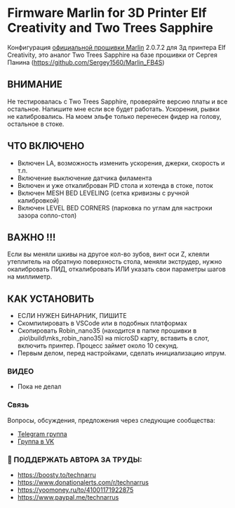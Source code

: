# Firmware Marlin for 3D Printer Elf Creativity and Two Trees Sapphire
Конфигурация <a href="https://github.com/MarlinFirmware/Marlin">официальной прошивки  Marlin</a> 2.0.7.2
для 3д принтера Elf Creativity, это аналог Two Trees Sapphire на базе прошивки от Сергея Панина (https://github.com/Sergey1560/Marlin_FB4S)

## ВНИМАНИЕ
Не тестировалась с Two Trees Sapphire, проверяйте версию платы и все остальное. Напишите мне если все будет работать.
Ускорения, рывки не калибровались. 
На моем эльфе только перенесен фидер на голову, остальное в стоке.

## ЧТО ВКЛЮЧЕНО
* Включен LA, возможность изменить ускорения, джерки, скорость и т.п.
* Включение выключение датчика филамента
* Включен и уже откалиброван PID стола и хотенда в стоке, поток
* Включен MESH BED LEVELING (сетка кривизны с ручной калибровкой)
* Включен LEVEL BED CORNERS (парковка по углам для настроки зазора сопло-стол)

## ВАЖНО !!!
Если вы меняли шкивы на другое кол-во зубов, винт оси Z, клеяли утеплитель на обратную поверхность стола, меняли экструдер, нужно окалибровать ПИД, откалибровать ИЛИ указать свои параметры шагов на миллиметр. 

## КАК УСТАНОВИТЬ
* ЕСЛИ НУЖЕН БИНАРНИК, ПИШИТЕ
* Скомпилировать в VSCode или в подобных платформах
* Скопировать Robin_nano35 (находится в папке прошивки в .pio\build\mks_robin_nano35) на microSD карту, вставить в слот, включить принтер. Процесс займет около 10 секунд. 
* Первым делом, перед настройками, сделать инициализацию ипрум.

### ВИДЕО
* Пока не делал

### Связь
Вопросы, обсуждения, предложения через следующие сообщества:
* [Telegram группа](https://t.me/technarr)
* [Группа в VK](https://vk.com/technarrus)

### 🍵 ПОДДЕРЖАТЬ АВТОРА ЗА ТРУДЫ: 
* https://boosty.to/technarru
* https://www.donationalerts.com/r/technarrus
* https://yoomoney.ru/to/41001171922875 
* https://www.paypal.me/technarrus
